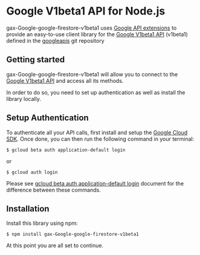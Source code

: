 Google V1beta1 API for Node.js
=================================================

gax-Google-google-firestore-v1beta1 uses [Google API extensions][google-gax] to provide an
easy-to-use client library for the [Google V1beta1 API][] (v1beta1) defined in the [googleapis][] git repository


[googleapis]: https://github.com/googleapis/googleapis/tree/master/google/Google/google/firestore/v1beta1/v1beta1
[google-gax]: https://github.com/googleapis/gax-nodejs
[Google V1beta1 API]: https://developers.google.com/apis-explorer/#p/v1beta1/v1beta1/

Getting started
---------------

gax-Google-google-firestore-v1beta1 will allow you to connect to the [Google V1beta1 API][] and access all its methods.

In order to do so, you need to set up authentication as well as install the library locally.


Setup Authentication
--------------------

To authenticate all your API calls, first install and setup the [Google Cloud SDK][].
Once done, you can then run the following command in your terminal:

    $ gcloud beta auth application-default login

or

    $ gcloud auth login

Please see [gcloud beta auth application-default login][] document for the difference between these commands.

[Google Cloud SDK]: https://cloud.google.com/sdk/
[gcloud beta auth application-default login]: https://cloud.google.com/sdk/gcloud/reference/beta/auth/application-default/login


Installation
-------------------

Install this library using npm:

    $ npm install gax-Google-google-firestore-v1beta1

At this point you are all set to continue.
